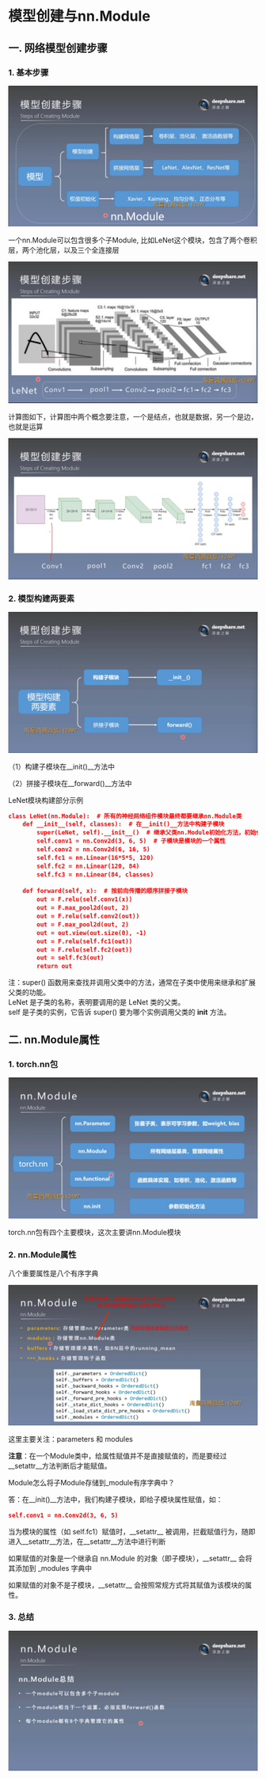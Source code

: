 # 模型创建与nn.Module
## 一. 网络模型创建步骤
### 1. 基本步骤

![1](docs/待整理/知识库/计算机和硬件/折叠/ai-self-learning-main/从python开始的ai学习/深度学习%20pytorch/9.%20模型创建步骤与nn.Module/pcs/1.png "1")

一个nn.Module可以包含很多个子Module, 比如LeNet这个模块，包含了两个卷积层，两个池化层，以及三个全连接层

![2](docs/待整理/知识库/计算机和硬件/折叠/ai-self-learning-main/从python开始的ai学习/深度学习%20pytorch/9.%20模型创建步骤与nn.Module/pcs/2.png "2")

计算图如下，计算图中两个概念要注意，一个是结点，也就是数据，另一个是边，也就是运算

![3](docs/待整理/知识库/计算机和硬件/折叠/ai-self-learning-main/从python开始的ai学习/深度学习%20pytorch/9.%20模型创建步骤与nn.Module/pcs/3.png "3")

### 2. 模型构建两要素

![4](docs/待整理/知识库/计算机和硬件/折叠/ai-self-learning-main/从python开始的ai学习/深度学习%20pytorch/9.%20模型创建步骤与nn.Module/pcs/4.png "4")

（1）构建子模块在\_\_init()\_\_方法中

（2）拼接子模块在\_\_forward()\_\_方法中

LeNet模块构建部分示例

```json
class LeNet(nn.Module):  # 所有的神经网络组件模块最终都要继承nn.Module类
    def __init__(self, classes):  # 在__init()__方法中构建子模块
        super(LeNet, self).__init__()  # 继承父类nn.Module初始化方法，初始化nn.Module的属性
        self.conv1 = nn.Conv2d(3, 6, 5)  # 子模块是模块的一个属性
        self.conv2 = nn.Conv2d(6, 16, 5)
        self.fc1 = nn.Linear(16*5*5, 120)
        self.fc2 = nn.Linear(120, 84)
        self.fc3 = nn.Linear(84, classes)

    def forward(self, x):  # 按前向传播的顺序拼接子模块
        out = F.relu(self.conv1(x))
        out = F.max_pool2d(out, 2)
        out = F.relu(self.conv2(out))
        out = F.max_pool2d(out, 2)
        out = out.view(out.size(0), -1)
        out = F.relu(self.fc1(out))
        out = F.relu(self.fc2(out))
        out = self.fc3(out)
        return out
```

注：super() 函数用来查找并调用父类中的方法，通常在子类中使用来继承和扩展父类的功能。  
LeNet 是子类的名称，表明要调用的是 LeNet 类的父类。  
self 是子类的实例，它告诉 super() 要为哪个实例调用父类的 __init__ 方法。
## 二. nn.Module属性
### 1. torch.nn包

![5](docs/待整理/知识库/计算机和硬件/折叠/ai-self-learning-main/从python开始的ai学习/深度学习%20pytorch/9.%20模型创建步骤与nn.Module/pcs/5.png "5")

torch.nn包有四个主要模块，这次主要讲nn.Module模块
### 2. nn.Module属性

八个重要属性是八个有序字典

![6](docs/待整理/知识库/计算机和硬件/折叠/ai-self-learning-main/从python开始的ai学习/深度学习%20pytorch/9.%20模型创建步骤与nn.Module/pcs/6.png "6")

这里主要关注：parameters 和 modules

**注意**：在一个Module类中，给属性赋值并不是直接赋值的，而是要经过\_\_setattr\_\_方法判断后才能赋值。

Module怎么将子Module存储到_module有序字典中？

答：在\_\_init()\_\_方法中，我们构建子模块，即给子模块属性赋值，如：
```json
self.conv1 = nn.Conv2d(3, 6, 5)
```

当为模块的属性（如 self.fc1）赋值时，\_\_setattr\_\_ 被调用，拦截赋值行为，随即进入\_\_setattr\_\_方法，在\_\_setattr\_\_方法中进行判断

如果赋值的对象是一个继承自 nn.Module 的对象（即子模块），\_\_setattr\_\_ 会将其添加到 _modules 字典中

如果赋值的对象不是子模块，\_\_setattr\_\_ 会按照常规方式将其赋值为该模块的属性。

### 3. 总结

![7](docs/待整理/知识库/计算机和硬件/折叠/ai-self-learning-main/从python开始的ai学习/深度学习%20pytorch/9.%20模型创建步骤与nn.Module/pcs/7.png "7")